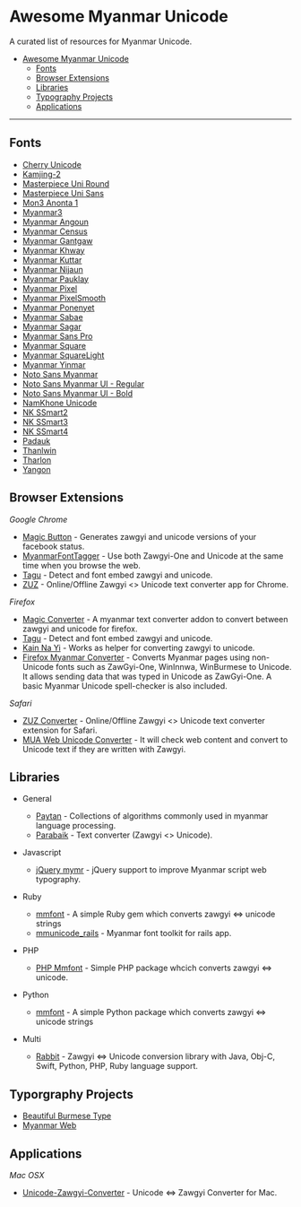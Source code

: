 # Awesome Myanmar Unicode

A curated list of resources for Myanmar Unicode.

- [Awesome Myanmar Unicode](#awesome-myanmar-unicode)
  - [Fonts](#fonts)
  - [Browser Extensions](#browser-extensions)
  - [Libraries](#libraries)
  - [Typography Projects](#typography-projects)
  - [Applications](#applications)

---

## Fonts

* [Cherry Unicode](https://www.dropbox.com/s/bmqpcm8iomgom0w/Cherry%20Unicode.ttf?dl=0)
* [Kamjing-2](https://www.dropbox.com/s/t20u1keu4cme4uc/Kamjing-2.ttf)
* [Masterpiece Uni Round](http://prahita.sourceforge.net/files/win8/MasterpieceUniRound.ttf)
* [Masterpiece Uni Sans](http://prahita.sourceforge.net/)
* [Mon3 Anonta 1](http://code.google.com/p/mon2uni/downloads/list)
* [Myanmar3](http://code.google.com/p/myanmar3source/)
* [Myanmar Angoun](https://github.com/khmertype/MyanmarAngoun)
* [Myanmar Census](https://www.dropbox.com/s/el88jmvu2mkr28r/mmrCensus.v5.minbe5.ttf?dl=1)
* [Myanmar Gantgaw](https://github.com/khmertype/MyanmarGantgaw)
* [Myanmar Khway](https://github.com/khmertype/MyanmarKhway)
* [Myanmar Kuttar](https://github.com/khmertype/MyanmarKuttar)
* [Myanmar Nijaun](https://github.com/khmertype/MyanmarNjaun)
* [Myanmar Pauklay](https://github.com/khmertype/MyanmarPauklay)
* [Myanmar Pixel](https://github.com/khmertype/MyanmarPixel)
* [Myanmar PixelSmooth](https://github.com/khmertype/MyanmarPixelSmooth)
* [Myanmar Ponenyet](https://github.com/khmertype/MyanmarPonenyet)
* [Myanmar Sabae](https://github.com/khmertype/MyanmarSabae)
* [Myanmar Sagar](https://github.com/khmertype/MyanmarSagar)
* [Myanmar Sans Pro](http://fonts.gstatic.com/ea/myanmarsanspro/v4/download.zip)
* [Myanmar Square](https://github.com/khmertype/MyanmarSquare)
* [Myanmar SquareLight](https://github.com/khmertype/MyanmarSquareLight)
* [Myanmar Yinmar](https://github.com/khmertype/MyanmarYinmar)
* [Noto Sans Myanmar](http://www.google.com/get/noto/#/family/noto-sans-mymr)
* [Noto Sans Myanmar UI - Regular](https://noto.googlecode.com/git/fonts/individual/unhinted/NotoSansMyanmarUI-Regular.ttf)
* [Noto Sans Myanmar UI - Bold](https://noto.googlecode.com/git/fonts/individual/unhinted/NotoSansMyanmarUI-Bold.ttf)
* [NamKhone Unicode](https://www.dropbox.com/s/wdyp2kgkgjxvix0/NamKhoneUnicode.ttf)
* [NK SSmart2](https://www.dropbox.com/s/gg6nn6yq2wxb2ov/NK%20SSmart2.ttf)
* [NK SSmart3](https://www.dropbox.com/s/lptg4ucrgp94zq8/NK_SSmart3.ttf)
* [NK SSmart4](https://www.dropbox.com/s/uqyo5gi2gelsxfo/NK_SSmart4.ttf)
* [Padauk](http://scripts.sil.org/cms/scripts/page.php?site_id=nrsi&id=Padauk)
* [Thanlwin](https://github.com/thanlwinsoft/thanlwinfont/releases)
* [Tharlon](https://code.google.com/p/tharlon-font/)
* [Yangon](http://khnews.info/fonts/Yangon.ttf)

## Browser Extensions

*Google Chrome*

* [Magic Button](https://chrome.google.com/webstore/detail/magic-button/anonbddkeifgmiekhengieaajehcpdcg) - Generates zawgyi and unicode versions of your facebook status.
* [MyanmarFontTagger](https://chrome.google.com/webstore/detail/myanmarfonttagger/ildjeipiccodnhbpjebhhodledejdeip) - Use both Zawgyi-One and Unicode at the same time when you browse the web.
* [Tagu](https://chrome.google.com/webstore/detail/tagu/ddjpcdpfemhkibhpmgcdbfajdhgpegdk) - Detect and font embed zawgyi and unicode.
* [ZUZ](https://chrome.google.com/webstore/detail/zuz/eaonjjaifdnimemboemfipieiohpfggo) - Online/Offline Zawgyi <> Unicode text converter app for Chrome.

*Firefox*

* [Magic Converter](https://addons.mozilla.org/en-US/firefox/addon/magicconverter/) - A myanmar text converter addon to convert between zawgyi and unicode for firefox.
* [Tagu](https://addons.mozilla.org/en-US/firefox/addon/tagu/) - Detect and font embed zawgyi and unicode.
* [Kain Na Yi](https://addons.mozilla.org/en-US/firefox/addon/kain-na-yi-plug-in/) - Works as helper for converting zawgyi to unicode.
* [Firefox Myanmar Converter](https://github.com/thanlwinsoft/firefoxmyext) - Converts Myanmar pages using non-Unicode fonts such as ZawGyi-One, WinInnwa, WinBurmese to Unicode. It allows sending data that was typed in Unicode as ZawGyi-One. A basic Myanmar Unicode spell-checker is also included.

*Safari*

* [ZUZ Converter](http://cl.ly/aX6v/download/ZUZ%20Converter.safariextz) - Online/Offline Zawgyi <> Unicode text converter extension for Safari.
* [MUA Web Unicode Converter](http://cl.ly/c26M/download/MUA%20Web%20Unicode%20Converter.safariextz) - It will check web content and convert to Unicode text if they are written with Zawgyi.

## Libraries

* General
  - [Paytan](https://github.com/trhura/paytan) - Collections of algorithms commonly used in myanmar language processing.
  - [Parabaik](https://github.com/ngwestar/parabaik) - Text converter (Zawgyi <> Unicode).

* Javascript
  - [jQuery mymr](https://github.com/andjc/jquery.mymr) - jQuery support to
    improve Myanmar script web typography.

* Ruby
  - [mmfont](https://github.com/yelinaung/mmfont) - A simple Ruby gem which converts zawgyi <=> unicode strings 
  - [mmunicode_rails](https://github.com/dreamingblackcat/mmunicode_rails) - Myanmar font toolkit for rails app.

* PHP
  - [PHP Mmfont](https://github.com/setkyar/mmfont) - Simple PHP package whcich converts zawgyi <=> unicode.

* Python
  - [mmfont](https://github.com/emoosx/mmfont) - A simple Python package which converts zawgyi <=> unicode strings 

* Multi
  - [Rabbit](https://github.com/saturngod/Rabbit) - Zawgyi <=> Unicode conversion library with Java, Obj-C, Swift, Python, PHP, Ruby language support.


## Typorgraphy Projects

- [Beautiful Burmese Type](https://emoosx.github.io/beautiful-burmese-type/)
- [Myanmar Web](https://github.com/enabling-languages/myanmarweb)



## Applications

*Mac OSX*

* [Unicode-Zawgyi-Converter](https://github.com/saturngod/Unicode-Zawgyi-Converter/releases) - Unicode <=> Zawgyi Converter for Mac.
